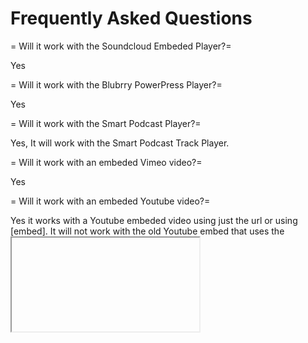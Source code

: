# Frequently Asked Questions

= Will it work with the Soundcloud Embeded Player?=

Yes

= Will it work with the Blubrry PowerPress Player?=

Yes

= Will it work with the Smart Podcast Player?=

Yes, It will work with the Smart Podcast Track Player.

= Will it work with an embeded Vimeo video?=

Yes

= Will it work with an embeded Youtube video?=

Yes it works with a Youtube embeded video using just the url or using [embed].  It will not work with the old Youtube embed that uses the <iframe> code.

= Can I use the shortcodes and automatically linked timestamps? =

You can use the shortcode and have automatically link timestamps enabled. However, they will not both work on the same content. If you have the shortcode on a post/page links will not be linked automatically for that post/page.
